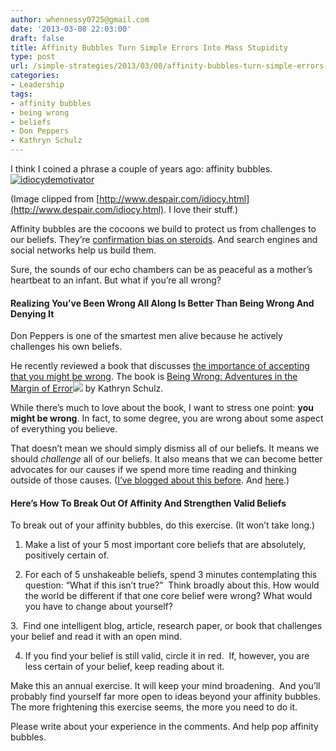 ```yaml
---
author: whennessy0725@gmail.com
date: '2013-03-08 22:03:00'
draft: false
title: Affinity Bubbles Turn Simple Errors Into Mass Stupidity
type: post
url: /simple-strategies/2013/03/08/affinity-bubbles-turn-simple-errors-into-mass-stupidity
categories:
- Leadership
tags:
- affinity bubbles
- being wrong
- beliefs
- Don Peppers
- Kathryn Schulz
---
```


I think I coined a phrase a couple of years ago: affinity bubbles.
[![idiocydemotivator](http://static1.squarespace.com/static/56c87f52356fb0ec8c23c9b7/56d09050d9fd567b5dd38d8b/56d09059d9fd567b5dd38e6c/1456509789130/idiocydemotivator.jpg)
](http://www.despair.com/idiocy.html)




(Image clipped from [http://www.despair.com/idiocy.html](http://www.despair.com/idiocy.html). I love their stuff.)




Affinity bubbles are the cocoons we build to protect us from challenges to our beliefs. They’re [confirmation bias on steroids](http://hennessysview.com/2012/12/28/how-psychological-biases-make-good-government-unlikely/). And search engines and social networks help us build them.




Sure, the sounds of our echo chambers can be as peaceful as a mother’s heartbeat to an infant. But what if you’re all wrong?




#### Realizing You’ve Been Wrong All Along Is Better Than Being Wrong And Denying It




Don Peppers is one of the smartest men alive because he actively challenges his own beliefs.




He recently reviewed a book that discusses [the importance of accepting that you might be wrong](http://www.linkedin.com/today/post/article/20130222155754-17102372-what-does-it-feel-like-to-be-wrong). The book is [Being Wrong: Adventures in the Margin of Error](http://www.amazon.com/gp/product/0061176052/ref=as_li_ss_tl?ie=UTF8&camp=1789&creative=390957&creativeASIN=0061176052&linkCode=as2&tag=hennesssview-20)![](http://www.assoc-amazon.com/e/ir?t=hennesssview-20&l=as2&o=1&a=0061176052)
by Kathryn Schulz.




While there’s much to love about the book, I want to stress one point: **you might be wrong**. In fact, to some degree, you are wrong about some aspect of everything you believe.




That doesn’t mean we should simply dismiss all of our beliefs. It means we should _challenge_ all of our beliefs. It also means that we can become better advocates for our causes if we spend more time reading and thinking outside of those causes. ([I’ve blogged about this before](http://hennessysview.com/2010/12/30/8-things-to-read-in-2011/). And [here](http://hennessysview.com/2012/12/09/conservatives-keep-losing-because-theyre-reading-the-wrong-books/).)




#### Here’s How To Break Out Of Affinity And Strengthen Valid Beliefs




To break out of your affinity bubbles, do this exercise. (It won’t take long.)




1. Make a list of your 5 most important core beliefs that are absolutely, positively certain of.




2. For each of 5 unshakeable beliefs, spend 3 minutes contemplating this question: “What if this isn’t true?”  Think broadly about this. How would the world be different if that one core belief were wrong? What would you have to change about yourself?




3.  Find one intelligent blog, article, research paper, or book that challenges your belief and read it with an open mind.




4. If you find your belief is still valid, circle it in red.  If, however, you are less certain of your belief, keep reading about it.




Make this an annual exercise. It will keep your mind broadening.  And you’ll probably find yourself far more open to ideas beyond your affinity bubbles. The more frightening this exercise seems, the more you need to do it.




Please write about your experience in the comments. And help pop affinity bubbles.
